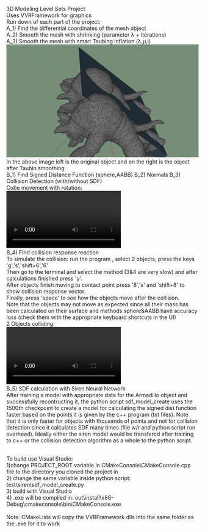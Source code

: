 3D Modeling Level Sets Project <br />
Uses VVRFramework for graphics <br />
Run down of each part of the project: <br />
A_1) Find the differential coordinates of the mesh object <br />
A_2) Smooth the mesh with shrinking (parameter λ + iterations) <br />
A_3) Smooth the mesh with smart Taubing inflation (λ,μ,i) <br />
![taubin inflation img](resources/taubin.png?raw=true)
In the above image left is the original object and on the right is the object after Taubin smoothing <br />
B_1) Find Signed Distance Function (sphere,AABB)
B_2) Normals
B_3) Collision Detection (with/without SDF) <br />
Cube movement with rotation:<br />
![Cube movement with rotation](resources/cube.mp4?raw=true) <br />
B_4) Find collision response reaction <br />
To simulate the collision: run the program , select 2 objects, press the keys 'g','s','shift+6','6' <br />
Then go to the terminal and select the method (3&4 are very slow) and after calculations finished press 'y'.<br />
After objects finish moving to contact point press '8','s' and 'shift+8' to show collision response vector.<br />
Finally, press 'space' to see how the objects move after the collision.<br />
Note that the objects may not move as expected since all their mass has been calculated on their surface and methods sphere&AABB have accuracy loss (check them with the appropriate keyboard shortcuts in the UI) <br />
2 Objects colliding:<br />
![2 Objects colliding](resources/collision.mp4?raw=true)<br />
B_5) SDF calculation with Siren Neural Network <br />
After training a model with appropriate data for the Armadillo object and successfully recontructing it, the python script sdf_model_create uses the 1500th checkpoint to create a model for calculating the signed dist function faster based on the points it is given by the c++ program (txt files). Note that it is only faster for objects with thousands of points and not for collision detection since it calculates SDF many times (file w/r and python script run overhead). Ideally either the siren model would be transfered after training to c++ or the collision detection algorithm as a whole to the python script. <br />

<br />
To build use Visual Studio: <br />
1)change PROJECT_ROOT variable in CMakeConsole\CMakeConsole.cpp file to the directory you cloned the project in <br />
2) change the same variable inside python script: 
test\siren\sdf_model_create.py <br />
3) build with Visual Studio <br />
4) .exe will be compiled in: out\install\x86-Debug\cmakeconsole\bin\CMakeConsole.exe <br /><br />
Note: CMakeLists will copy the VVRFramework dlls into the same folder as the .exe for it to work <br />